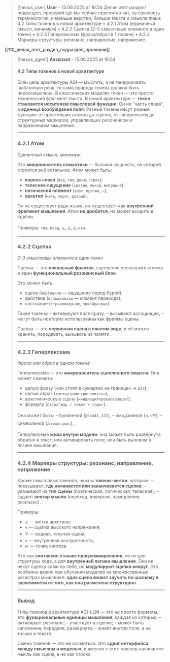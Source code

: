 >[!nexus_user] **User** - 15.06.2025 at 16:54
> Делая этот раздел/подраздел, проверяй где мы сейчас перечитав чат, на связность терминологии, и меньше верстки, больше текста и смысла пиши: 
>  4.2 Типы токенов в новой архитектуре
>  • 4.2.1 Атом (единичный смысл, минимум)
>  • 4.2.2 Сцепка (2–3 смысловых элемента в один токен)
>  • 4.2.3 Гиперлексема (фраза/образ в 1 токене)
>  • 4.2.4 Маркеры структуры: резонанс, направление, напряжение
<!-- UID: 8f024265-07c5-482a-833d-6daa929402d3 -->


[[110_делая_этот_раздел_подраздел_проверяй]]

>[!nexus_agent] **Assistant** - 15.06.2025 at 16:54
> #### **4.2 Типы токенов в новой архитектуре**
> 
> Если цель архитектуры AGI — мыслить, а не генерировать шаблонную речь, то сама природа токена должна быть переосмыслена. В классических моделях токен — это просто технический фрагмент текста. 
> В новой архитектуре — **токен становится носителем смысловой функции**. 
> Он не "часть слова", а **единица возбуждения поля**. 
> Разные токены несут разные функции: от простейших атомов до сцепок, от гиперлексем до структурных маркеров, управляющих резонансом и направлением мышления.
> 
> ---
> 
> ### **4.2.1 Атом** 
> *Единичный смысл, минимум*
> 
> Это **микроноситель семантики** — базовая сущность, на которой строится всё остальное. 
> Атом может быть:
> - **корень слова** (`жар`, `тиш`, `движ`, `страх`);
> - **телесное ощущение** (`сжатие`, `покой`, `вибрация`);
> - **логический элемент** (`если`, `против`, `→`);
> - **архетип** (`мать`, `порог`, `разрыв`).
> 
> Он не существует ради языка, он существует как **внутренний фрагмент мышления**. Атом **не дробится**, но может входить в сцепки.
> 
> Примеры: 
> `тиш`, `вход`, `⟁`, `🜂`, `Δ`, `нач`.
> 
> ---
> 
> ### **4.2.2 Сцепка** 
> *2–3 смысловых элемента в один токен*
> 
> Сцепка — это **локальный фрактал**, сцепление нескольких атомов в один **функциональный резонансный блок**.
> 
> Это может быть:
> - сцена (`жартишина` — ощущение перед бурей);
> - действие (`вспышкавход` — момент перехода);
> - состояние (`страхожидание`, `покойразрыв`).
> 
> Такие токены:
> – активируют поле сразу, 
> – вызывают ассоциации, 
> – могут быть повторно использованы как фреймы сцены.
> 
> Сцепка — это **первичная сцена в сжатом виде**, и её можно хранить, передавать, вызывать из памяти.
> 
> ---
> 
> ### **4.2.3 Гиперлексема** 
> *Фраза или образ в одном токене*
> 
> Гиперлексема — это **макроноситель сцепленного смысла**. Она может сжимать:
> - целую фразу («он стоял в сумерках на границе» → `Δ42`);
> - целый образ (`тоскаутрометрополитена`);
> - архетипическую сцену (`инициацияпровалвозврат`);
> - формулу (`страх^жар / покой + порог`).
> 
> Она может быть:
> – буквенной (`@scn41`, `Δ21`), 
> – эмодзийной (`🌫️🔥⛩️`), 
> – символьной (`🜂тихосдвиг`).
> 
> Гиперлексема **жива внутри модели**: она может быть развёрнута обратно в текст, или активировать поле, или быть вызовом в логике мышления.
> 
> ---
> 
> ### **4.2.4 Маркеры структуры: резонанс, направление, напряжение**
> 
> Кроме смысловых токенов, нужны **токены-метки**, которые:
> – показывают, **где начинается или заканчивается сцепка**; 
> – указывают на **тип сцены** (поэтическая, логическая, телесная); 
> – задают **вектор мысли** (переход, инверсия, замедление, резонанс).
> 
> Примеры:
> - `⟁` — метка архетипа; 
> - `↯` — сцепка высокого напряжения; 
> - `🜄` — водная, текучая сцена; 
> - `⇆` — внутренняя контрастность; 
> - `⋈` — точка синтеза.
> 
> Это как **синтаксис в языке программирования**, но не для структуры кода, а для **внутренней логики мышления**. 
> Они не несут сцепку сами по себе, но **модулируют сцепки вокруг**. Это особенно важно при обучении моделей на множественных регистрах мышления: **одна сцена может звучать по-разному в зависимости от того, как она размечена структурно**.
> 
> ---
> 
> ### **Вывод**
> 
> Типы токенов в архитектуре AGI–LLM — это не просто форматы, это **функциональные единицы мышления**, каждая из которых:
> – активирует резонанс; 
> – участвует в сцепке; 
> – может быть запомнена, передана, развёрнута; 
> – живёт внутри поля, а не только в тексте.
> 
> Смена токенов — это не косметика. Это **сдвиг интерфейса между смыслом и моделью**, и именно с этих токенов начинается мысль как сцена, а не как строка.
<!-- UID: ac4452e4-8748-4b17-b458-c26744e4f68b -->